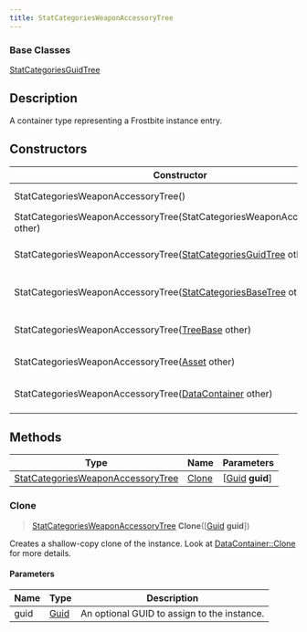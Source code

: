 ```yaml
---
title: StatCategoriesWeaponAccessoryTree
---
```

### Base Classes

[StatCategoriesGuidTree](StatCategoriesGuidTree)

## Description

A container type representing a Frostbite instance entry.

## Constructors

| Constructor                                                                                  | Description                                                                                                                                               |
| -------------------------------------------------------------------------------------------- | --------------------------------------------------------------------------------------------------------------------------------------------------------- |
| StatCategoriesWeaponAccessoryTree()                                                          | Create a new instance of this container type.                                                                                                             |
| StatCategoriesWeaponAccessoryTree(StatCategoriesWeaponAccessoryTree other)                   | Create a reference copy of an instance of the same type.                                                                                                  |
| StatCategoriesWeaponAccessoryTree([StatCategoriesGuidTree](StatCategoriesGuidTree) other)    | Upcast an instance of type [StatCategoriesGuidTree](StatCategoriesGuidTree) to [StatCategoriesWeaponAccessoryTree](StatCategoriesWeaponAccessoryTree).    |
| StatCategoriesWeaponAccessoryTree([StatCategoriesBaseTree](StatCategoriesBaseTree) other)    | Upcast an instance of type [StatCategoriesBaseTree](StatCategoriesBaseTree) to [StatCategoriesWeaponAccessoryTree](StatCategoriesWeaponAccessoryTree).    |
| StatCategoriesWeaponAccessoryTree([TreeBase](TreeBase) other)                                | Upcast an instance of type [TreeBase](TreeBase) to [StatCategoriesWeaponAccessoryTree](StatCategoriesWeaponAccessoryTree).                                |
| StatCategoriesWeaponAccessoryTree([Asset](Asset) other)                                      | Upcast an instance of type [Asset](Asset) to [StatCategoriesWeaponAccessoryTree](StatCategoriesWeaponAccessoryTree).                                      |
| StatCategoriesWeaponAccessoryTree([DataContainer](/vext/ref/shared/class/datacontainer) other) | Upcast an instance of type [DataContainer](/vext/ref/shared/class/datacontainer) to [StatCategoriesWeaponAccessoryTree](StatCategoriesWeaponAccessoryTree). |

## Methods

| Type                                                                   | Name            | Parameters                                     |
| ---------------------------------------------------------------------- | --------------- | ---------------------------------------------- |
| [StatCategoriesWeaponAccessoryTree](StatCategoriesWeaponAccessoryTree) | [Clone](#clone) | \[[Guid](/vext/ref/shared/class/guid) **guid**\] |

### Clone

> [StatCategoriesWeaponAccessoryTree](StatCategoriesWeaponAccessoryTree) **Clone**(\[[Guid](/vext/ref/shared/class/guid) **guid**\])

Creates a shallow-copy clone of the instance. Look at [DataContainer::Clone](/vext/ref/shared/class/datacontainer#clone) for more details.

#### Parameters

| Name | Type         | Description                                 |
| ---- | ------------ | ------------------------------------------- |
| guid | [Guid](Guid) | An optional GUID to assign to the instance. |
